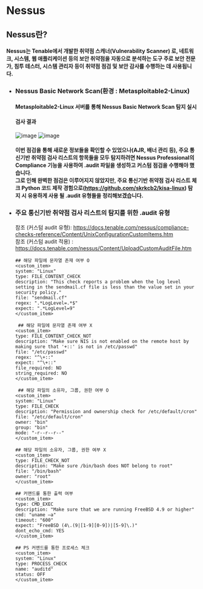 # Nessus
## Nessus란? 
#### Nessus는 Tenable에서 개발한 취약점 스캐너(Vulnerability Scanner) 로, 네트워크, 시스템, 웹 애플리케이션 등의 보안 취약점을 자동으로 분석하는 도구 주로 보안 전문가, 침투 테스터, 시스템 관리자 등이 취약점 점검 및 보안 감사를 수행하는 데 사용됩니다.

- ### Nessus Basic Network Scan(환경 : Metasploitable2-Linux)
   #### Metasploitable2-Linux 서버를 통해 Nessus Basic Network Scan 탐지 실시
   #### 검사 결과 
  
  ![image](https://github.com/user-attachments/assets/6d4e93ce-f3a7-419d-b355-ce65fba681c2)
  ![image](https://github.com/user-attachments/assets/b93eadd7-efa8-46ca-870d-9723dd9587a5)
  
  #### 이번 점검을 통해 새로운 정보들을 확인할 수 있었으나(AJR, 배너 관리 등), 주요 통신기반 취약점 검사 리스트의 항목들을 모두 탐지하려면 Nessus Professional의 Compliance 기능을 사용하여 .audit 파일을 생성하고 커스텀 점검을 수행해야 했습니다. <br>그로 인해 완벽한 점검은 이루어지지 않았지만, 주요 통신기반 취약점 검사 리스트 체크 Python 코드 제작 경험으로(https://github.com/skrkcb2/kisa-linux) 탐지 시 유용하게 사용 될 .audit 유형들을 정리해보겠습니다.

- ###  주요 통신기반 취약점 검사 리스트의 탐지를 위한 .audit 유형
  참조 (커스텀 audit 유형): https://docs.tenable.com/nessus/compliance-checks-reference/Content/UnixConfigurationCustomItems.htm  
  참조 (커스텀 audit 적용) : https://docs.tenable.com/nessus/Content/UploadCustomAuditFile.htm
  ```
  ## 해당 파일에 문자열 존재 여부 O
  <custom_item>
  system: "Linux"
  type: FILE_CONTENT_CHECK
  description: "This check reports a problem when the log level setting in the sendmail.cf file is less than the value set in your security policy."
  file: "sendmail.cf"
  regex: ".*LogLevel=.*$"
  expect: ".*LogLevel=9"
  </custom_item>
  ```
  ```
   ## 해당 파일에 문자열 존재 여부 X
  <custom_item>
  type: FILE_CONTENT_CHECK_NOT
  description: "Make sure NIS is not enabled on the remote host by making sure that '+::' is not in /etc/passwd"
  file: "/etc/passwd"
  regex: "^\+::"
  expect: "^\+::"
  file_required: NO
  string_required: NO
  </custom_item>
  ```
  ```
   ## 해당 파일의 소유자, 그룹, 권한 여부 O
  <custom_item>
  system: "Linux"
  type: FILE_CHECK
  description: "Permission and ownership check for /etc/default/cron"
  file: "/etc/default/cron"
  owner: "bin"
  group: "bin"
  mode: "-r--r--r--"
  </custom_item>
  ```
  ```
  ## 해당 파일의 소유자, 그룹, 권한 여부 X
  <custom_item>
  type: FILE_CHECK_NOT
  description: "Make sure /bin/bash does NOT belong to root"
  file: "/bin/bash"
  owner: "root"
  </custom_item>
  ```
  ```
  ## 커맨드를 통한 출력 여부
  <custom_item>
  type: CMD_EXEC
  description: "Make sure that we are running FreeBSD 4.9 or higher"
  cmd: "uname –a"
  timeout: "600"
  expect: "FreeBSD (4\.(9|[1-9][0-9])|[5-9]\.)"
  dont_echo_cmd: YES
  </custom_item>
  ```
  ```
  ## PS 커맨드를 통한 프로세스 체크 
  <custom_item>
  system: "Linux"
  type: PROCESS_CHECK
  name: "auditd"
  status: OFF
  </custom_item>
  ```
